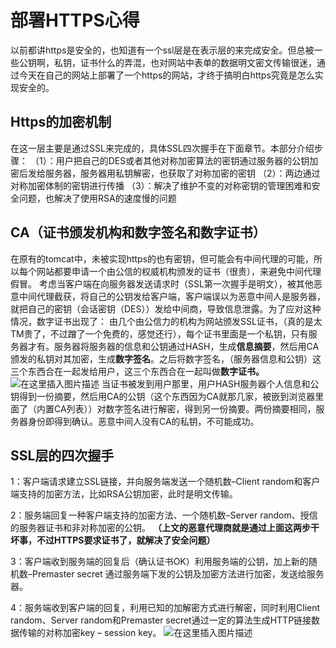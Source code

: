 ﻿# 部署HTTPS心得
以前都讲https是安全的，也知道有一个ssl层是在表示层的来完成安全。但总被一些公钥啊，私钥，证书什么的弄混，也对网站中表单的数据明文密文传输很迷，通过今天在自己的网站上部署了一个https的网站，才终于搞明白https究竟是怎么实现安全的。
## Https的加密机制
 在这一层主要是通过SSL来完成的，具体SSL四次握手在下面章节。本部分介绍步骤：
 （1）：用户把自己的DES或者其他对称加密算法的密钥通过服务器的公钥加密后发给服务器，服务器用私钥解密，也获取了对称加密的密钥
  （2）：两边通过对称加密体制的密钥进行传播
  （3）：解决了维护不变的对称密钥的管理困难和安全问题，也解决了使用RSA的速度慢的问题
## CA（证书颁发机构和数字签名和数字证书）
在原有的tomcat中，未被实现https的也有密钥，但可能会有中间代理的可能，所以每个网站都要申请一个由公信的权威机构颁发的证书（很贵），来避免中间代理假冒。
考虑当客户端在向服务器发送请求时（SSL第一次握手是明文），被其他恶意中间代理截获，将自己的公钥发给客户端，客户端误以为恶意中间人是服务器，就把自己的密钥（会话密钥（DES））发给中间商，导致信息泄露。为了应对这种情况，数字证书出现了：
由几个由公信力的机构为网站颁发SSL证书，（真的是太TM贵了，不过蹭了一个免费的，感觉还行），每个证书里面是一个私钥，只有服务器才有。服务器将服务器的信息和公钥通过HASH，生成**信息摘要**，然后用CA颁发的私钥对其加密，生成**数字签名**。之后将数字签名，（服务器信息和公钥）这三个东西合在一起发给用户，这三个东西合在一起叫做**数字证书。**
![在这里插入图片描述](https://imgconvert.csdnimg.cn/aHR0cHM6Ly91c2VyLWdvbGQtY2RuLnhpdHUuaW8vMjAxOS8xLzUvMTY4MWMzNWE0NGQyNDAwMA?x-oss-process=image/format,png)
当证书被发到用户那里，用户HASH服务器个人信息和公钥得到一份摘要，然后用CA的公钥（这个东西因为CA就那几家，被嵌到浏览器里面了（内置CA列表））对数字签名进行解密，得到另一份摘要。两份摘要相同，服务器身份即得到确认。恶意中间人没有CA的私钥，不可能成功。

## SSL层的四次握手
1：客户端请求建立SSL链接，并向服务端发送一个随机数–Client random和客户端支持的加密方法，比如RSA公钥加密，此时是明文传输。

2：服务端回复一种客户端支持的加密方法、一个随机数–Server random、授信的服务器证书和非对称加密的公钥。
**（上文的恶意代理商就是通过上面这两步干坏事，不过HTTPS要求证书了，就解决了安全问题）**

3：客户端收到服务端的回复后（确认证书OK）利用服务端的公钥，加上新的随机数–Premaster secret 通过服务端下发的公钥及加密方法进行加密，发送给服务器。

4：服务端收到客户端的回复，利用已知的加解密方式进行解密，同时利用Client random、Server random和Premaster secret通过一定的算法生成HTTP链接数据传输的对称加密key – session key。
![在这里插入图片描述](https://img-blog.csdn.net/20180406210509730?watermark/2/text/aHR0cHM6Ly9ibG9nLmNzZG4ubmV0L2Nfa2l0ZQ==/font/5a6L5L2T/fontsize/400/fill/I0JBQkFCMA==/dissolve/70)
